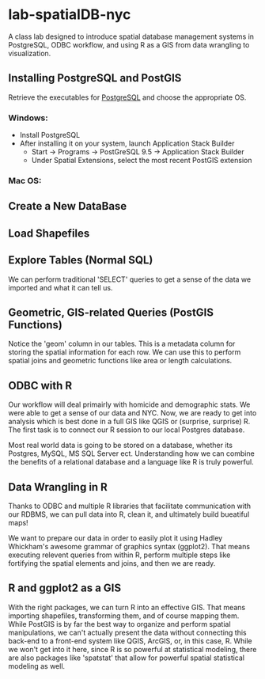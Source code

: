 # lab-spatialDB-nyc
A class lab designed to introduce spatial database management systems in PostgreSQL, ODBC workflow, and using R as a GIS from data wrangling to visualization.

## Installing PostgreSQL and PostGIS
Retrieve the executables for [PostgreSQL](http://www.enterprisedb.com/products-services-training/pgdownload) and choose the appropriate OS.
### Windows:
* Install PostgreSQL
* After installing it on your system, launch Application Stack Builder
  * Start -> Programs -> PostGreSQL 9.5 -> Application Stack Builder
  * Under Spatial Extensions, select the most recent PostGIS extension

### Mac OS:

## Create a New DataBase

## Load Shapefiles

## Explore Tables (Normal SQL)
We can perform traditional 'SELECT' queries to get a sense of the data we imported and what it can tell us.

## Geometric, GIS-related Queries (PostGIS Functions)
Notice the 'geom' column in our tables.  This is a metadata column for storing the spatial information for each row.  We can use this to perform spatial joins and geometric functions like area or length calculations.

## ODBC with R
Our workflow will deal primairly with homicide and demographic stats.  We were able to get a sense of our data and NYC.  Now, we are ready to get into analysis which is best done in a full GIS like QGIS or (surprise, surprise) R.  The first task is to connect our R session to our local Postgres database.

Most real world data is going to be stored on a database, whether its Postgres, MySQL, MS SQL Server ect.  Understanding how we can combine the benefits of a relational database and a language like R is truly powerful.

## Data Wrangling in R 
Thanks to ODBC and multiple R libraries that facilitate communication with our RDBMS, we can pull data into R, clean it, and ultimately build bueatiful maps!

We want to prepare our data in order to easily plot it using Hadley Whickham's awesome grammar of graphics syntax (ggplot2).  That means executing relevent queries from within R, perform multiple steps like fortifying the spatial elements and joins, and then we are ready.

## R and ggplot2 as a GIS
With the right packages, we can turn R into an effective GIS.  That means importing shapefiles, transforming them, and of course mapping them.  While PostGIS is by far the best way to organize and perform spatial manipulations, we can't actually present the data without connecting this back-end to a front-end system like QGIS, ArcGIS, or, in this case, R.  While we won't get into it here, since R is so powerful at statistical modeling, there are also packages like 'spatstat' that allow for powerful spatial statistical modeling as well. 
